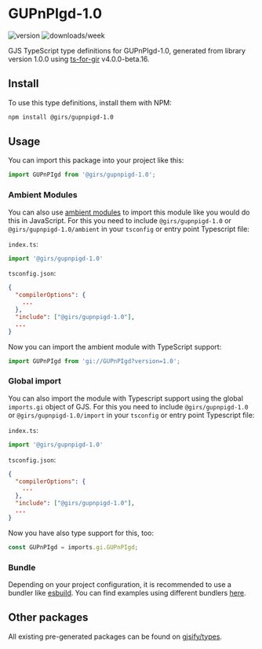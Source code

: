 
# GUPnPIgd-1.0

![version](https://img.shields.io/npm/v/@girs/gupnpigd-1.0)
![downloads/week](https://img.shields.io/npm/dw/@girs/gupnpigd-1.0)


GJS TypeScript type definitions for GUPnPIgd-1.0, generated from library version 1.0.0 using [ts-for-gir](https://github.com/gjsify/ts-for-gir) v4.0.0-beta.16.


## Install

To use this type definitions, install them with NPM:
```bash
npm install @girs/gupnpigd-1.0
```

## Usage

You can import this package into your project like this:
```ts
import GUPnPIgd from '@girs/gupnpigd-1.0';
```

### Ambient Modules

You can also use [ambient modules](https://github.com/gjsify/ts-for-gir/tree/main/packages/cli#ambient-modules) to import this module like you would do this in JavaScript.
For this you need to include `@girs/gupnpigd-1.0` or `@girs/gupnpigd-1.0/ambient` in your `tsconfig` or entry point Typescript file:

`index.ts`:
```ts
import '@girs/gupnpigd-1.0'
```

`tsconfig.json`:
```json
{
  "compilerOptions": {
    ...
  },
  "include": ["@girs/gupnpigd-1.0"],
  ...
}
```

Now you can import the ambient module with TypeScript support: 

```ts
import GUPnPIgd from 'gi://GUPnPIgd?version=1.0';
```

### Global import

You can also import the module with Typescript support using the global `imports.gi` object of GJS.
For this you need to include `@girs/gupnpigd-1.0` or `@girs/gupnpigd-1.0/import` in your `tsconfig` or entry point Typescript file:

`index.ts`:
```ts
import '@girs/gupnpigd-1.0'
```

`tsconfig.json`:
```json
{
  "compilerOptions": {
    ...
  },
  "include": ["@girs/gupnpigd-1.0"],
  ...
}
```

Now you have also type support for this, too:

```ts
const GUPnPIgd = imports.gi.GUPnPIgd;
```

### Bundle

Depending on your project configuration, it is recommended to use a bundler like [esbuild](https://esbuild.github.io/). You can find examples using different bundlers [here](https://github.com/gjsify/ts-for-gir/tree/main/examples).

## Other packages

All existing pre-generated packages can be found on [gjsify/types](https://github.com/gjsify/types).

